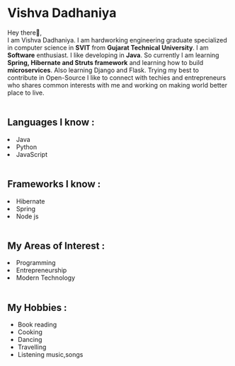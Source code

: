 # Vishva Dadhaniya
Hey there👋,<br>
I am Vishva Dadhaniya. I am hardworking engineering graduate specialized in computer science in <b>SVIT</b> from <b>Gujarat Technical University</b>. I am <b>Software</b> enthusiast. I like developing in <b>Java</b>. So currently I am learning <b>Spring, Hibernate and Struts framework</b> and learning how to build <b>microservices</b>. Also learning Django and Flask. Trying my best to contribute in Open-Source I like to connect with techies and entrepreneurs who shares common interests with me and working on making world better place to live.</br></br>

## Languages I know :
<li>Java</li>
<li>Python</li>
<li>JavaScript</li>
<!--<li>Python</li>
<li>C</li> -->
</br>


## Frameworks I know :
<li>Hibernate</li>
<li>Spring</li>
<li>Node js</li>
</br>

## My Areas of Interest :
<li>Programming</li>
<li>Entrepreneurship</li>
<li>Modern Technology</li>
</br>

## My Hobbies :
<ul>
   <li> Book reading </li>
   <li> Cooking </li>
   <li> Dancing </li>
   <li> Travelling </li>
   <li> Listening music,songs </li>
</ul>







